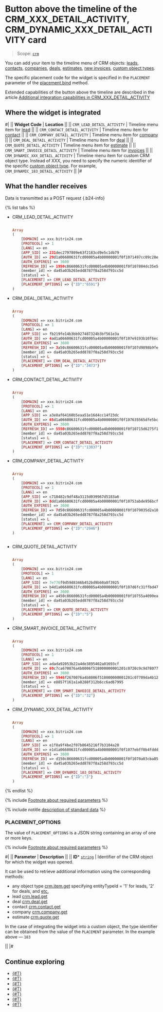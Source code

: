 # Button above the timeline of the CRM_XXX_DETAIL_ACTIVITY, CRM_DYNAMIC_XXX_DETAIL_ACTIVITY card

> Scope: [`crm`](../../scopes/permissions.md)

You can add your item to the timeline menu of CRM objects: [leads](../../crm/leads/index.md), [contacts](../../crm/contacts/index.md), [companies](../../crm/companies/index.md), [deals](../../crm/deals/index.md), [estimates](../../crm/quote/index.md), [new invoices](../../crm/universal/invoice.md), [custom object types](../../crm/universal/index.md).

The specific placement code for the widget is specified in the `PLACEMENT` parameter of the [placement.bind](../placement-bind.md) method.

Extended capabilities of the button above the timeline are described in the article [Additional integration capabilities in CRM_XXX_DETAIL_ACTIVITY](./detail-activity-area.md)

## Where the widget is integrated

#|
|| **Widget Code** | **Location** ||
|| `CRM_LEAD_DETAIL_ACTIVITY` | Timeline menu item for [lead](../../crm/leads/index.md) ||
|| `CRM_CONTACT_DETAIL_ACTIVITY` | Timeline menu item for [contact](../../crm/contacts/index.md) ||
|| `CRM_COMPANY_DETAIL_ACTIVITY` | Timeline menu item for [company](../../crm/companies/index.md) ||
|| `CRM_DEAL_DETAIL_ACTIVITY` | Timeline menu item for [deal](../../crm/deals/index.md) ||
|| `CRM_QUOTE_DETAIL_ACTIVITY` | Timeline menu item for [estimate](../../crm/quote/index.md) ||
|| `CRM_SMART_INVOICE_DETAIL_ACTIVITY` | Timeline menu item for [invoices](../../crm/universal/invoice.md) ||
|| `CRM_DYNAMIC_XXX_DETAIL_ACTIVITY` | Timeline menu item for custom CRM object type. Instead of XXX, you need to specify the numeric identifier of the specific [custom object type](../../crm/universal/index.md). For example, `CRM_DYNAMIC_183_DETAIL_ACTIVITY` ||
|#

## What the handler receives

Data is transmitted as a POST request {.b24-info}

{% list tabs %}

- CRM_LEAD_DETAIL_ACTIVITY

    ```php

    Array
    (
        [DOMAIN] => xxx.bitrix24.com
        [PROTOCOL] => 1
        [LANG] => en
        [APP_SID] => 231dec2797809e63f2183cd9e5c1db79
        [AUTH_ID] => 29d1a06600631fcd00005a4b00000001f0f1071497cc09c28ec609a43bb0c802d2ad41
        [AUTH_EXPIRES] => 3600
        [REFRESH_ID] => 1950c86600631fcd00005a4b00000001f0f107804dc35e52c3002c7e7e155337b89e25
        [member_id] => da45a03b265edd8787f8a258d793cc5d
        [status] => L
        [PLACEMENT] => CRM_LEAD_DETAIL_ACTIVITY
        [PLACEMENT_OPTIONS] => {"ID":"6591"}
    )

    ```

- CRM_DEAL_DETAIL_ACTIVITY

    ```php

    Array
    (
        [DOMAIN] => xxx.bitrix24.com
        [PROTOCOL] => 1
        [LANG] => en
        [APP_SID] => fb219fe14b3bb927487324b3bf561e3a
        [AUTH_ID] => 4ad1a06600631fcd00005a4b00000001f0f107e9193b10f6ec5579451a015c78a66829
        [AUTH_EXPIRES] => 3600
        [REFRESH_ID] => 3a50c86600631fcd00005a4b00000001f0f107d9898b9feec5e1fd2e9cf59d40121087
        [member_id] => da45a03b265edd8787f8a258d793cc5d
        [status] => L
        [PLACEMENT] => CRM_DEAL_DETAIL_ACTIVITY
        [PLACEMENT_OPTIONS] => {"ID":"3473"}
    )

    ```

- CRM_CONTACT_DETAIL_ACTIVITY

    ```php

    Array
    (
        [DOMAIN] => xxx.bitrix24.com
        [PROTOCOL] => 1
        [LANG] => en
        [APP_SID] => a3e8af64160b5eaa51e16d4cc14f23dc
        [AUTH_ID] => 65d1a06600631fcd00005a4b00000001f0f107635565dfe5bc6e1924790e68da8091f7
        [AUTH_EXPIRES] => 3600
        [REFRESH_ID] => 5550c86600631fcd00005a4b00000001f0f10715d6275f1e55e90b58fa5444cc00efdf
        [member_id] => da45a03b265edd8787f8a258d793cc5d
        [status] => L
        [PLACEMENT] => CRM_CONTACT_DETAIL_ACTIVITY
        [PLACEMENT_OPTIONS] => {"ID":"13037"}
    )

    ```

- CRM_COMPANY_DETAIL_ACTIVITY

    ```php

    Array
    (
        [DOMAIN] => xxx.bitrix24.com
        [PROTOCOL] => 1
        [LANG] => en
        [APP_SID] => c718482c9df48a3115d039967d5183a6
        [AUTH_ID] => 8dd1a06600631fcd00005a4b00000001f0f10753abde956bcff8eea8801f6ae598becc
        [AUTH_EXPIRES] => 3600
        [REFRESH_ID] => 7d50c86600631fcd00005a4b00000001f0f1079035d2a1022c0def3c60824ec692788b
        [member_id] => da45a03b265edd8787f8a258d793cc5d
        [status] => L
        [PLACEMENT] => CRM_COMPANY_DETAIL_ACTIVITY
        [PLACEMENT_OPTIONS] => {"ID":"2946"}
    )
        
    ```

- CRM_QUOTE_DETAIL_ACTIVITY

    ```php

    Array
    (
        [DOMAIN] => xxx.bitrix24.com
        [PROTOCOL] => 1
        [LANG] => en
        [APP_SID] => 7e776f9d59d8346b452bd9b60a8f3925
        [AUTH_ID] => b4d1a06600631fcd00005a4b00000001f0f107d6fc31ffbd4740c5a0a5393c8744ac8a
        [AUTH_EXPIRES] => 3600
        [REFRESH_ID] => a450c86600631fcd00005a4b00000001f0f10755a4090ea60da33ae27abd087bded527
        [member_id] => da45a03b265edd8787f8a258d793cc5d
        [status] => L
        [PLACEMENT] => CRM_QUOTE_DETAIL_ACTIVITY
        [PLACEMENT_OPTIONS] => {"ID":"5"}
    )
    
    ```

- CRM_SMART_INVOICE_DETAIL_ACTIVITY

    ```php

    Array
    (
        [DOMAIN] => xxx.bitrix24.com
        [PROTOCOL] => 1
        [LANG] => en
        [APP_SID] => adada92053b22a4de3895402a01693cf
        [AUTH_ID] => 69c7ca670076a4b8006f518000000001201c0720c9c9d78077b5f2c5530f64b061c8a1
        [AUTH_EXPIRES] => 3600
        [REFRESH_ID] => 5946f2670076a4b8006f518000000001201c07709da4b12d3c7e82e120a20e547b638f
        [member_id] => e8857f161a1a8288f312b6cc6ad67995
        [status] => L
        [PLACEMENT] => CRM_SMART_INVOICE_DETAIL_ACTIVITY
        [PLACEMENT_OPTIONS] => {"ID":"32"}
    )
    
    ```

- CRM_DYNAMIC_XXX_DETAIL_ACTIVITY

    ```php

    Array
    (
        [DOMAIN] => xxx.bitrix24.com
        [PROTOCOL] => 1
        [LANG] => en
        [APP_SID] => e1f8a9f4be2f07b8645216f7b3104a20
        [AUTH_ID] => e1d1a06600631fcd00005a4b00000001f0f1077ebff8b4fdddb2a57ccdbc1edd9ce1cf
        [AUTH_EXPIRES] => 3600
        [REFRESH_ID] => d150c86600631fcd00005a4b00000001f0f1070a03cba852bafb9c58de5ea9fe9a0daa
        [member_id] => da45a03b265edd8787f8a258d793cc5d
        [status] => L
        [PLACEMENT] => CRM_DYNAMIC_183_DETAIL_ACTIVITY
        [PLACEMENT_OPTIONS] => {"ID":"3"}
    )
    
    ```

{% endlist %}

{% include [Footnote about required parameters](../../../_includes/required.md) %}

{% include notitle [description of standard data](../_includes/widget_data.md) %}

### PLACEMENT_OPTIONS

The value of `PLACEMENT_OPTIONS` is a JSON string containing an array of one or more keys.

{% include [Footnote about required parameters](../../../_includes/required.md) %}

#|
|| **Parameter** | **Description** ||
|| **ID*** 
[`string`](../../data-types.md) | Identifier of the CRM object for which the widget was opened.

It can be used to retrieve additional information using the corresponding methods:

- any object type [crm.item.get](../../crm/universal/crm-item-get.md) specifying entityTypeId = '1' for leads, '2' for deals, and [etc.](../../crm/data-types.md#object_type)
- lead [crm.lead.get](../../crm/leads/crm-lead-get.md)
- deal [crm.deal.get](../../crm/deals/crm-deal-get.md)
- contact [crm.contact.get](../../crm/contacts/crm-contact-get.md)
- company [crm.company.get](../../crm/companies/crm-company-get.md)
- estimate [crm.quote.get](../../crm/quote/crm-quote-get.md)

In the case of integrating the widget into a custom object, the type identifier can be obtained from the value of the `PLACEMENT` parameter. In the example above — `183`

||
|#

## Continue exploring

- [{#T}](./detail-activity-area.md)
- [{#T}](../placement-bind.md)
- [{#T}](../ui-interaction/index.md)
- [{#T}](../ui-interaction/crm-card.md)
- [{#T}](../../../settings/interactivity/index.md)
- [{#T}](../open-application.md)
- [{#T}](../open-path.md)
